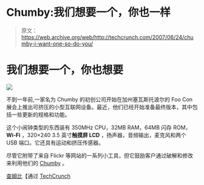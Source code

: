 # Chumby:我们想要一个，你也一样

> 原文：<https://web.archive.org/web/http://techcrunch.com/2007/06/24/chumby-i-want-one-so-do-you/>

# 我们想要一个，你也想要

![](img/0853baa95dcabc27e86340d80074249b.png)

不到一年前,一家名为 Chumby 的初创公司开始在加州塞瓦斯托波尔的 Foo Con 展会上推出可挤压的小型互联网设备。最近，他们已经开始准备最终版本，其中包括一些更新的规格和功能。

这个小闹钟类型的东西装有 350MHz CPU，32MB RAM，64MB 闪存 ROM， **Wi-Fi** ，320×240 3.5 英寸**触摸屏 LCD** ，扬声器，音频输出，麦克风和两个 USB 端口。它还具有运动和挤压传感器。

尽管它附带了来自 Flickr 等网站的一系列小工具，但它鼓励客户通过破解和修改来利用他们的 [Chumby](https://web.archive.org/web/20201126133816/https://crunchbase.com/organization/chumby) 。

[查姆比](https://web.archive.org/web/20201126133816/http://www.chumby.com/)【通过 [TechCrunch](https://web.archive.org/web/20201126133816/http://www.beta.techcrunch.com/2007/06/23/chumby-one-year-later/)